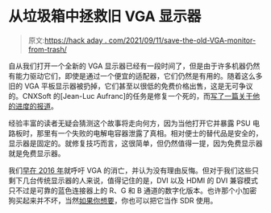 # 从垃圾箱中拯救旧 VGA 显示器

> 原文:[https://hack aday . com/2021/09/11/save-the-old-VGA-monitor-from-trash/](https://hackaday.com/2021/09/11/save-that-old-vga-monitor-from-the-trash/)

自从我们打开一个全新的 VGA 显示器已经有一段时间了，但是由于许多机器仍然有能力驱动它们，即使是通过一个便宜的适配器，它们仍然是有用的。随着这么多旧的 VGA 平板显示器被扔掉，它们甚至以很低的免费价格出售，这是无可争议的。CNXSoft 的[Jean-Luc Aufranc]的任务是修复一个死的，而[写了一篇关于他的进度的报道](https://www.cnx-software.com/2021/09/06/how-to-repair-vga-monitor-flatron-w1934s/)。

经验丰富的读者无疑会猜测这个故事将走向何方，因为当他打开它并暴露 PSU 电路板时，那里有一个失败的电解电容器泄露了真相。相对便士的替代品是安全的，显示器是固定的。就修复技巧而言，这很简单，但仍然值得一提，因为免费显示器就是免费显示器。

我们[早在 2016 年](https://hackaday.com/2016/01/29/vga-in-memoriam/)就呼吁 VGA 的消亡，并认为没有理由反悔。但对于我们这些只剩下几台传统显示器的人来说，值得记住的是，DVI 以及 HDMI 的 DVI 兼容模式只不过是可靠的蓝色连接器上的 R、G 和 B 通道的数字化版本。也许那个小加密狗买起来并不坏，当然[如果你想要](https://hackaday.com/2018/04/23/spoofing-cell-networks-with-a-usb-to-vga-adapter/)，你也可以把它当作 SDR 使用。